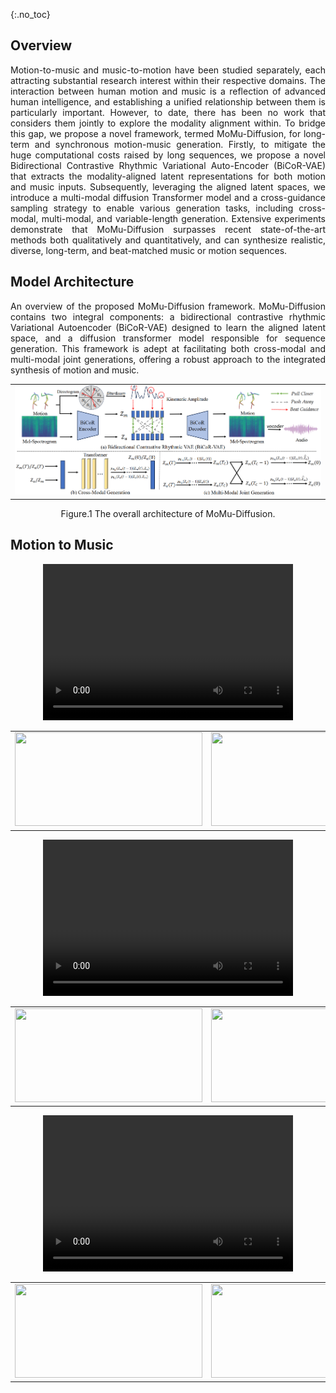 {:.no_toc}

## Overview
<p align="justify">
Motion-to-music and music-to-motion have been studied separately, each attracting substantial research interest within their respective domains. The interaction between human motion and music is a reflection of advanced human intelligence, and establishing a unified relationship between them is particularly important. However, to date, there has been no work that considers them jointly to explore the modality alignment within. To bridge this gap, we propose a novel framework, termed MoMu-Diffusion, for long-term and synchronous motion-music generation. Firstly, to mitigate the huge computational costs raised by long sequences, we propose a novel Bidirectional Contrastive Rhythmic Variational Auto-Encoder (BiCoR-VAE) that extracts the modality-aligned latent representations for both motion and music inputs. Subsequently, leveraging the aligned latent spaces, we introduce a multi-modal diffusion Transformer model and a cross-guidance sampling strategy to enable various generation tasks, including cross-modal, multi-modal, and variable-length generation. Extensive experiments demonstrate that MoMu-Diffusion surpasses recent state-of-the-art methods both qualitatively and quantitatively, and can synthesize realistic, diverse, long-term, and beat-matched music or motion sequences.
</p>


## Model Architecture

<p align="justify">
An overview of the proposed MoMu-Diffusion framework. MoMu-Diffusion contains two integral components: a bidirectional contrastive rhythmic Variational Autoencoder (BiCoR-VAE) designed to learn the aligned latent space, and a diffusion transformer model responsible for sequence generation. This framework is adept at facilitating both cross-modal and multi-modal joint generations, offering a robust approach to the integrated synthesis of motion and music.
</p>

<table>
    <tr>
        <td ><center><img src="assets/image/overview.png"/> </center></td>
    </tr>
</table>

<p align="center">Figure.1 The overall architecture of MoMu-Diffusion.</p>


## Motion to Music
<center>
<video width="400" height="250" controls>
  <source src="assets/motion2music/dance/video_with_new_audio.mp4" type="video/mp4">
  Your browser does not support the video tag.
</video>
</center>
<table>
    <tr>
        <td>
            <center>
                <img src="assets/motion2music/dance/video.gif" width="300" height="150"/>
            </center>
        </td>
        <td>
            <center>
                <img src="assets/motion2music/dance/motion_to_music.gif" width="400" height="150"/>
            </center>
        </td>
    </tr>
</table>

<center>
<video width="400" height="250" controls>
  <source src="assets/motion2music/fe/video_with_new_audio.mp4" type="video/mp4">
  Your browser does not support the video tag.
</video>
</center>
<table>
    <tr>
        <td>
            <center>
                <img src="assets/motion2music/fe/video.gif" width="300" height="150"/>
            </center>
        </td>
        <td>
            <center>
                <img src="assets/motion2music/fe/motion_to_music.gif" width="400" height="150"/>
            </center>
        </td>
    </tr>
</table>

<center>
<video width="400" height="250" controls>
  <source src="assets/motion2music/fs/video_with_new_audio.mp4" type="video/mp4">
  Your browser does not support the video tag.
</video>
</center>
<table>
    <tr>
        <td>
            <center>
                <img src="assets/motion2music/fs/video.gif" width="300" height="150"/>
            </center>
        </td>
        <td>
            <center>
                <img src="assets/motion2music/fs/motion_to_music.gif" width="400" height="150"/>
            </center>
        </td>
    </tr>
</table>